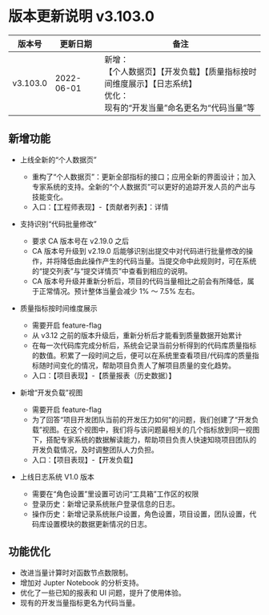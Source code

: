 # 版本更新说明 v3.103.0

| 版本号<br/>   | 更新日期<br/>   | 备注<br/>                                                                                                                                  |
| ------------- | --------------- | ------------------------------------------------------------------------------------------------------------------------------------------ |
| v3.103.0<br/> | 2022-06-01<br/> | 新增：<br/>【个人数据页】【开发负载】【质量指标按时间维度展示】【日志系统】<br/>优化：<br/>现有的“开发当量”命名更名为“代码当量”等<br/> |

## 新增功能

- 上线全新的“个人数据页”

  - 重构了“个人数据页”：更新全部指标的接口；应用全新的界面设计；加入专家系统的支持。全新的“个人数据页”可以更好的追踪开发人员的产出与技能变化。
  - 入口：【工程师表现】-【贡献者列表】：详情
- 支持识别“代码批量修改”

  - 要求 CA 版本号在 v2.19.0 之后
  - CA 版本号升级到 v2.19.0 后能够识别出提交中对代码进行批量修改的操作，并将降低由此操作产生的代码当量。当提交命中此规则时，可在系统的“提交列表”与“提交详情页”中查看到相应的说明。
  - CA 版本号升级并重新分析后，项目的代码当量相比之前会有所降低，属于正常情况。预计整体当量会减少 1% ～ 7.5% 左右。
- 质量指标按时间维度展示

  - 需要开启 feature-flag
  - 从 v3.12 之前的版本升级后，重新分析后才能看到质量数据开始累计
  - 在每一次代码库完成分析后，系统会记录当前分析得到的代码库质量指标的数值。积累了一段时间之后，便可以在系统里查看项目/代码库的质量指标随时间变化的情况，帮助项目负责人了解项目质量的变化趋势。
  - 入口：【项目表现】-【质量报表（历史数据）】
- 新增“开发负载”视图

  - 需要开启 feature-flag
  - 为了回答“项目开发团队当前的开发压力如何”的问题，我们创建了“开发负载”视图。在这个视图中，我们将与该问题最相关的几个指标放到同一视图下，搭配专家系统的数据解读能力，帮助项目负责人快速知晓项目团队的开发负载情况，及时调整团队人力负担。
  - 入口：【项目表现】-【开发负载】
- 上线日志系统 V1.0 版本

  - 需要在“角色设置”里设置可访问“工具箱”工作区的权限
  - 登录历史：新增记录系统账户登录信息的日志。
  - 操作历史：新增记录系统账户设置，角色设置，项目设置，团队设置，代码库设置模块的数据更新情况的日志。

## 功能优化

- 改进当量计算时对函数节点数限制。
- 增加对 Jupter Notebook 的分析支持。
- 优化了一些已知的报表和 UI 问题，提升了使用体验。
- 现有的开发当量指标更名为代码当量。

